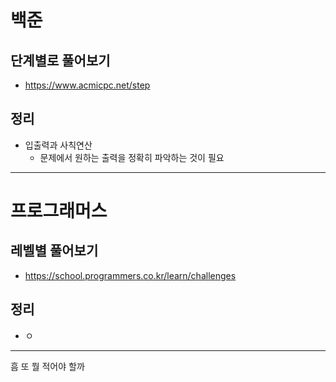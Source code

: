# 백준

## 단계별로 풀어보기
- https://www.acmicpc.net/step

## 정리
- 입출력과 사칙연산
  - 문제에서 원하는 출력을 정확히 파악하는 것이 필요

---

# 프로그래머스

## 레벨별 풀어보기
- https://school.programmers.co.kr/learn/challenges

## 정리
- ㅇ

---

흠 또 뭘 적어야 할까